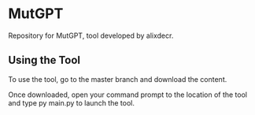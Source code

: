 # MutGPT
Repository for MutGPT, tool developed by alixdecr.

## Using the Tool
To use the tool, go to the master branch and download the content.

Once downloaded, open your command prompt to the location of the tool and type py main.py to launch the tool.

